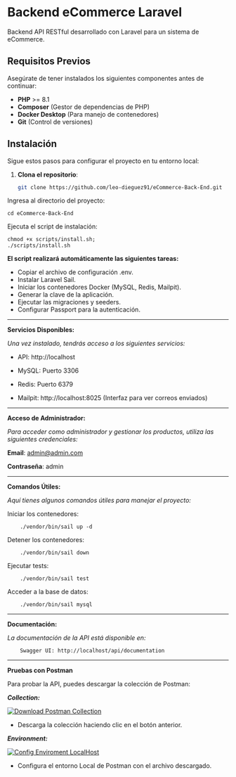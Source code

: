 # Backend eCommerce Laravel

Backend API RESTful desarrollado con Laravel para un sistema de eCommerce.

## Requisitos Previos

Asegúrate de tener instalados los siguientes componentes antes de continuar:

- **PHP** >= 8.1
- **Composer** (Gestor de dependencias de PHP)
- **Docker Desktop** (Para manejo de contenedores)
- **Git** (Control de versiones)

## Instalación

Sigue estos pasos para configurar el proyecto en tu entorno local:

1. **Clona el repositorio**:

   ```bash
   git clone https://github.com/leo-dieguez91/eCommerce-Back-End.git

Ingresa al directorio del proyecto:

  
    cd eCommerce-Back-End 
Ejecuta el script de instalación:

    chmod +x scripts/install.sh;
    ./scripts/install.sh

**El script realizará automáticamente las siguientes tareas:**

* Copiar el archivo de configuración .env.
* Instalar Laravel Sail.
* Iniciar los contenedores Docker (MySQL, Redis, Mailpit).
* Generar la clave de la aplicación.
* Ejecutar las migraciones y seeders.
* Configurar Passport para la autenticación.

--------
**Servicios Disponibles:**

_Una vez instalado, tendrás acceso a los siguientes servicios:_

* API: http://localhost

* MySQL: Puerto 3306

* Redis: Puerto 6379

* Mailpit: http://localhost:8025 (Interfaz para ver correos enviados)

------
**Acceso de Administrador:**

_Para acceder como administrador y gestionar los productos, utiliza las siguientes credenciales:_

**Email**: admin@admin.com

**Contraseña**: admin

--------
**Comandos Útiles:**

_Aquí tienes algunos comandos útiles para manejar el proyecto:_

Iniciar los contenedores:
``` 
    ./vendor/bin/sail up -d
```
Detener los contenedores:
```
    ./vendor/bin/sail down
```
Ejecutar tests:
```
    ./vendor/bin/sail test
```
Acceder a la base de datos:
```
    ./vendor/bin/sail mysql
```
------
**Documentación:**

_La documentación de la API está disponible en:_
```
    Swagger UI: http://localhost/api/documentation
```
--------
**Pruebas con Postman**

Para probar la API, puedes descargar la colección de Postman:

**_Collection:_**

[![Download Postman Collection](https://run.pstmn.io/button.svg)](https://github.com/leo-dieguez91/eCommerce-Back-End/raw/main/postman/eCommerce.postman_collection.json)
- Descarga la colección haciendo clic en el botón anterior.

**_Environment:_**

[![Config Enviroment LocalHost](https://img.shields.io/badge/Probar_en-Postman-orange)](https://github.com/leo-dieguez91/eCommerce-Back-End/raw/main/postman/localhost.postman_environment.json)
- Configura el entorno Local de Postman con el archivo descargado.
